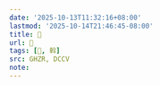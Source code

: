 ```yaml
---
date: '2025-10-13T11:32:16+08:00'
lastmod: '2025-10-14T21:46:45-08:00'
title: 󰬓
url: 󰬓
tags: [𨋼, 斡]
src: GHZR, DCCV
note:
---
```

